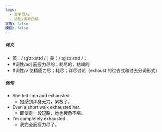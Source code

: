 ```yaml
---
tags:
  - 首字母/E
  - 级别/高考四级
掌握: false
模糊: false
---
```

##### 词义
- 英：/ ɪɡˈzɔːstɪd /；美：/ ɪɡˈzɔːstɪd /；
- #词性/adj 筋疲力尽的；耗尽的，枯竭的
- #词性/v 使精疲力尽；耗尽；详尽讨论（exhaust 的过去式和过去分词形式）
##### 例句
- She felt limp and exhausted .
	- 她感到浑身无力，累极了。
- Even a short walk exhausted her.
	- 即使走一段短路，她也疲惫不堪。
- I'm completely exhausted .
	- 我完全筋疲力尽了。
